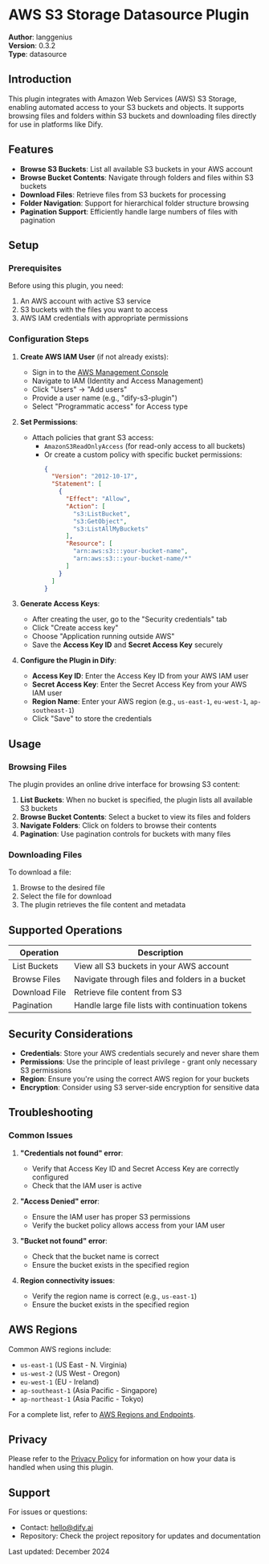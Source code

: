 # AWS S3 Storage Datasource Plugin

**Author**: langgenius  
**Version**: 0.3.2  
**Type**: datasource

## Introduction

This plugin integrates with Amazon Web Services (AWS) S3 Storage, enabling automated access to your S3 buckets and objects. It supports browsing files and folders within S3 buckets and downloading files directly for use in platforms like Dify.

## Features

- **Browse S3 Buckets**: List all available S3 buckets in your AWS account
- **Browse Bucket Contents**: Navigate through folders and files within S3 buckets
- **Download Files**: Retrieve files from S3 buckets for processing
- **Folder Navigation**: Support for hierarchical folder structure browsing
- **Pagination Support**: Efficiently handle large numbers of files with pagination

## Setup

### Prerequisites

Before using this plugin, you need:
1. An AWS account with active S3 service
2. S3 buckets with the files you want to access
3. AWS IAM credentials with appropriate permissions

### Configuration Steps

1. **Create AWS IAM User** (if not already exists):
   - Sign in to the [AWS Management Console](https://console.aws.amazon.com/)
   - Navigate to IAM (Identity and Access Management)
   - Click "Users" → "Add users"
   - Provide a user name (e.g., "dify-s3-plugin")
   - Select "Programmatic access" for Access type

2. **Set Permissions**:
   - Attach policies that grant S3 access:
     - `AmazonS3ReadOnlyAccess` (for read-only access to all buckets)
     - Or create a custom policy with specific bucket permissions:
       ```json
       {
         "Version": "2012-10-17",
         "Statement": [
           {
             "Effect": "Allow",
             "Action": [
               "s3:ListBucket",
               "s3:GetObject",
               "s3:ListAllMyBuckets"
             ],
             "Resource": [
               "arn:aws:s3:::your-bucket-name",
               "arn:aws:s3:::your-bucket-name/*"
             ]
           }
         ]
       }
       ```

3. **Generate Access Keys**:
   - After creating the user, go to the "Security credentials" tab
   - Click "Create access key"
   - Choose "Application running outside AWS"
   - Save the **Access Key ID** and **Secret Access Key** securely

4. **Configure the Plugin in Dify**:
   - **Access Key ID**: Enter the Access Key ID from your AWS IAM user
   - **Secret Access Key**: Enter the Secret Access Key from your AWS IAM user
   - **Region Name**: Enter your AWS region (e.g., `us-east-1`, `eu-west-1`, `ap-southeast-1`)
   - Click "Save" to store the credentials

## Usage

### Browsing Files

The plugin provides an online drive interface for browsing S3 content:

1. **List Buckets**: When no bucket is specified, the plugin lists all available S3 buckets
2. **Browse Bucket Contents**: Select a bucket to view its files and folders
3. **Navigate Folders**: Click on folders to browse their contents
4. **Pagination**: Use pagination controls for buckets with many files

### Downloading Files

To download a file:
1. Browse to the desired file
2. Select the file for download
3. The plugin retrieves the file content and metadata

## Supported Operations

| Operation | Description |
|-----------|-------------|
| List Buckets | View all S3 buckets in your AWS account |
| Browse Files | Navigate through files and folders in a bucket |
| Download File | Retrieve file content from S3 |
| Pagination | Handle large file lists with continuation tokens |

## Security Considerations

- **Credentials**: Store your AWS credentials securely and never share them
- **Permissions**: Use the principle of least privilege - grant only necessary S3 permissions
- **Region**: Ensure you're using the correct AWS region for your buckets
- **Encryption**: Consider using S3 server-side encryption for sensitive data

## Troubleshooting

### Common Issues

1. **"Credentials not found" error**:
   - Verify that Access Key ID and Secret Access Key are correctly configured
   - Check that the IAM user is active

2. **"Access Denied" error**:
   - Ensure the IAM user has proper S3 permissions
   - Verify the bucket policy allows access from your IAM user

3. **"Bucket not found" error**:
   - Check that the bucket name is correct
   - Ensure the bucket exists in the specified region

4. **Region connectivity issues**:
   - Verify the region name is correct (e.g., `us-east-1`)
   - Ensure the bucket exists in the specified region

## AWS Regions

Common AWS regions include:
- `us-east-1` (US East - N. Virginia)
- `us-west-2` (US West - Oregon)
- `eu-west-1` (EU - Ireland)
- `ap-southeast-1` (Asia Pacific - Singapore)
- `ap-northeast-1` (Asia Pacific - Tokyo)

For a complete list, refer to [AWS Regions and Endpoints](https://docs.aws.amazon.com/general/latest/gr/rande.html).

## Privacy

Please refer to the [Privacy Policy](PRIVACY.md) for information on how your data is handled when using this plugin.

## Support

For issues or questions:
- Contact: [hello@dify.ai](mailto:hello@dify.ai)
- Repository: Check the project repository for updates and documentation

Last updated: December 2024

